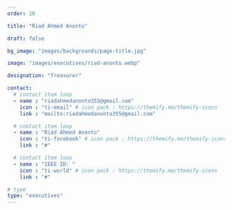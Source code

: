```yaml
---
order: 10

title: "Riad Ahmed Anonto"

draft: false

bg_image: "images/backgrounds/page-title.jpg"

image: "images/executives/riad-anonto.webp"

designation: "Treasurer"

contact:
  # contact item loop
  - name : "riadahmedanonto355@gmail.com"
    icon : "ti-email" # icon pack : https://themify.me/themify-icons
    link : "mailto:riadahmedanonto355@gmail.com"

  # contact item loop
  - name : "Riad Ahmed Anonto"
    icon : "ti-facebook" # icon pack : https://themify.me/themify-icons
    link : "#"

  # contact item loop
  - name : "IEEE ID: "
    icon : "ti-world" # icon pack : https://themify.me/themify-icons
    link : "#"

# type
type: "executives"
---
```

